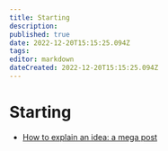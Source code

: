```yaml
---
title: Starting
description: 
published: true
date: 2022-12-20T15:15:25.094Z
tags: 
editor: markdown
dateCreated: 2022-12-20T15:15:25.094Z
---
```


# Starting

* [How to explain an idea: a mega post](https://www.markpollard.net/how-to-explain-an-idea/)

